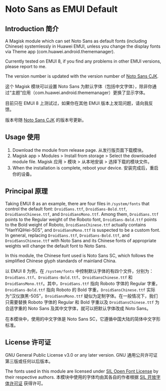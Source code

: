 # Noto Sans as EMUI Default

## Introduction 简介

A Magisk module which can set Noto Sans as default fonts (including Chinese) systemlessly in Huawei EMUI, unless you change the display fonts via Theme app (com.huawei.android.thememanager).

Currently tested on EMUI 8, if you find any problems in other EMUI versions, please report to me.

The version number is updated with the version number of [Noto Sans CJK](https://github.com/notofonts/noto-cjk/releases?q=Sans).

这个 Magisk 模块可以设置 Noto Sans 为默认字体（包括中文字体），除非你通过“主题”应用（com.huawei.android.thememanager）更换了显示字体。

目前只在 EMUI 8 上测试过，如果你在其他 EMUI 版本上发现问题，请向我反馈。

版本号随 [Noto Sans CJK](https://github.com/notofonts/noto-cjk/releases?q=Sans) 的版本号更新。

## Usage 使用

1. Download the module from release page. 从发行版页面下载模块。
2. Magisk app > Modules > Install from storage > Select the downloaded module file. Magisk 应用 > 模块 > 从本地安装 > 选择下载的模块文件。
3. When the installation is complete, reboot your device. 安装完成后，重启你的设备。

## Principal 原理

Taking EMUI 8 as an example, there are four files in `/system/fonts` that control the default font: `DroidSans.ttf`, `DroidSans-Bold.ttf`, `DroidSansChinese.ttf`, and `DroidSansMono.ttf`. Among them, `DroidSans.ttf` points to the Regular weight of the Roboto font, `DroidSans-Bold.ttf` points to the Bold weight of Roboto, `DroidSansChinese.ttf` actually contains "HanYiQiHei-50S", and `DroidSansMono.ttf` is suspected to be a custom font. In general, replacing `DroidSans.ttf`, `DroidSans-Bold.ttf`, and `DroidSansChinese.ttf` with Noto Sans and its Chinese fonts of appropriate weights will change the default font to Noto Sans.

In this module, the Chinese font used is Noto Sans SC, which follows the simplified Chinese glyph standards of mainland China.

以 EMUI 8 为例，在 `/system/fonts` 中控制默认字体的有四个文件，分别为：`DroidSans.ttf`、`DroidSans-Bold.ttf`、`DroidSansChinese.ttf` 和 `DroidSansMono.ttf`。其中，`DroidSans.ttf` 指向 Roboto 字体的 Regular 字重，`DroidSans-Bold.ttf` 指向 Roboto 的 Bold 字重，`DroidSansChinese.ttf` 实际为“汉仪旗黑-50S”，`DroidSansMono.ttf` 疑似为定制字体。在一般情况下，我们只需要替换 Roboto 字体的 Regular 和 Bold 字重以及 `DroidSansChinese.ttf` 为合适字重的 Noto Sans 及其中文字体，就可以把默认字体改成 Noto Sans。

在本模块中，使用的中文字体是 Noto Sans SC，它遵循中国大陆的简体中文字形标准。

## License 许可证

GNU General Public License v3.0 or any later version. GNU 通用公共许可证第三版或任何以后版本。

The fonts used in this module are licensed under [SIL Open Font License](OFL.txt) by their respective authors. 本模块中使用的字体均由其各自的作者根据 [SIL 开放字体许可证](OFL.txt) 获得许可。
